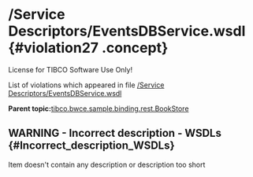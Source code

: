 # /Service Descriptors/EventsDBService.wsdl {#violation27 .concept}

License for TIBCO Software Use Only!

List of violations which appeared in file [/Service Descriptors/EventsDBService.wsdl](../../../projects/tibco.bwce.sample.binding.rest.BookStore/Service_Descriptors/EventsDBService.wsdl.md)

**Parent topic:**[tibco.bwce.sample.binding.rest.BookStore](../../../qa/projects/tibco.bwce.sample.binding.rest.BookStore.md)

## WARNING - Incorrect description - WSDLs {#Incorrect_description_WSDLs}

Item doesn't contain any description or description too short

